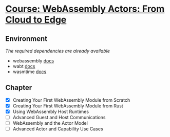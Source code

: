 # [Course: WebAssembly Actors: From Cloud to Edge](https://www.edx.org/course/webassembly-actors-from-cloud-to-edge)

## Environment
*The required dependencies are already available*
- webassembly [docs](https://webassembly.github.io/spec/core/index.html)
- wabt [docs](https://github.com/WebAssembly/wabt)
- wasmtime [docs](https://docs.wasmtime.dev/)

## Chapter
- [x] Creating Your First WebAssembly Module from Scratch
- [x] Creating Your First WebAssembly Module from Rust
- [x] Using WebAssembly Host Runtimes
- [ ] Advanced Guest and Host Communications
- [ ] WebAssembly and the Actor Model
- [ ] Advanced Actor and Capability Use Cases